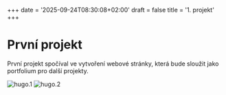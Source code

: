 +++
date = '2025-09-24T08:30:08+02:00'
draft = false
title = '1. projekt'
+++

# První projekt

První projekt spočíval ve vytvoření webové stránky, která bude sloužit jako portfolium pro další projekty.

![hugo.1](/images/hugo1.png)
![hugo.2](/images/hugo2.png)